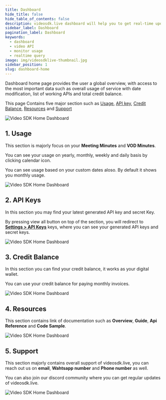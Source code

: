 ```yaml
---
title: Dashboard
hide_title: false
hide_table_of_contents: false
description: videosdk.live dashboard will help you to get real-time updates of all the meetings, live streams and videos. It will also help you to monitor services.
sidebar_label: Dashboard
pagination_label: Dashboard
keywords:
  - dashboard
  - video API
  - monitor usage
  - realtime query
image: img/videosdklive-thumbnail.jpg
sidebar_position: 1
slug: dashboard-home
---
```


Dashboard home page provides the user a global overview, with access to the most important data such as overall usage of service with date modification, list of working APIs and total credit balance.

This page Contains five major section such as [Usage](/docs/guide/dashboard/dashboard-home#1-usage), [API key](/docs/guide/dashboard/dashboard-home#2-api-keys), [Credit Balance](/docs/guide/dashboard/dashboard-home#3-credit-balance), [Resources](/docs/guide/dashboard/dashboard-home#4-resources) and [Support](/docs/guide/dashboard/dashboard-home#5-support)

![Video SDK Home Dashboard](/img/dashboard/home.png)

## 1. Usage

This section is majorly focus on your **Meeting Minutes** and **VOD Minutes**.

You can see your usage on yearly, monthly, weekly and daily basis by clicking calendar icon.

You can see usage based on your custom dates aloso. By default it shows you monthly usage.

![Video SDK Home Dashboard](/img/dashboard/home-usage.png)

## 2. API Keys

In this section you may find your latest generated API key and secret Key.

By pressing view all button on top of the section, you will redirect to [<ins>**Settings > API Keys**</ins>](https://app.videosdk.live/settings/api-keys) keys, where you can see your generated API keys and secret keys.

![Video SDK Home Dashboard](/img/dashboard/home-key.png)

## 3. Credit Balance

In this section you can find your credit balance, it works as your digital wallet.

You can use your credit balance for paying monthly invoices.

![Video SDK Home Dashboard](/img/dashboard/home-credit-balance.png)

## 4. Resources

This section contains link of documentation such as **Overview**, **Guide**, **Api Reference** and **Code Sample**.

![Video SDK Home Dashboard](/img/dashboard/home-resources.png)

## 5. Support

This section majorly contains overall support of videosdk.live, you can reach out us on **email**, **Wahtsapp number** and **Phone number** as well.

You can also join our discord community where you can get regular updates of videosdk.live.

![Video SDK Home Dashboard](/img/dashboard/home-support.png)
